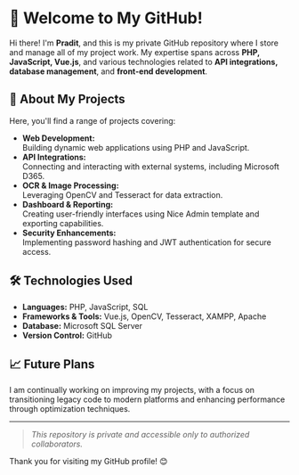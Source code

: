 # 👋 Welcome to My GitHub!

Hi there! I'm **Pradit**, and this is my private GitHub repository where I store and manage all of my project work. My expertise spans across **PHP, JavaScript, Vue.js**, and various technologies related to **API integrations, database management**, and **front-end development**.

## 🚀 About My Projects

Here, you'll find a range of projects covering:

- **Web Development:**  
  Building dynamic web applications using PHP and JavaScript.  
- **API Integrations:**  
  Connecting and interacting with external systems, including Microsoft D365.  
- **OCR & Image Processing:**  
  Leveraging OpenCV and Tesseract for data extraction.  
- **Dashboard & Reporting:**  
  Creating user-friendly interfaces using Nice Admin template and exporting capabilities.  
- **Security Enhancements:**  
  Implementing password hashing and JWT authentication for secure access.

## 🛠️ Technologies Used

- **Languages:** PHP, JavaScript, SQL  
- **Frameworks & Tools:** Vue.js, OpenCV, Tesseract, XAMPP, Apache  
- **Database:** Microsoft SQL Server  
- **Version Control:** GitHub  

## 📈 Future Plans

I am continually working on improving my projects, with a focus on transitioning legacy code to modern platforms and enhancing performance through optimization techniques.

---

> _This repository is private and accessible only to authorized collaborators._

Thank you for visiting my GitHub profile! 😊
